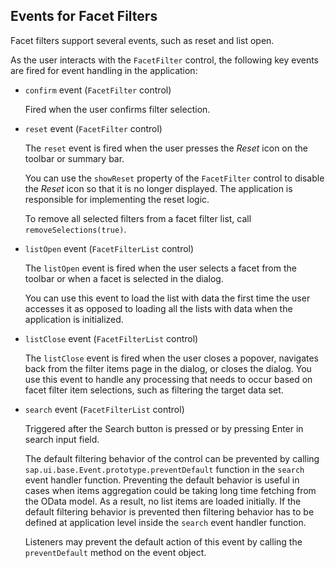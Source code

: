 <!-- loio05c0ffca736f4336ae135ca108a07234 -->

## Events for Facet Filters

Facet filters support several events, such as reset and list open.

As the user interacts with the `FacetFilter` control, the following key events are fired for event handling in the application:

-   `confirm` event \(`FacetFilter` control\)

    Fired when the user confirms filter selection.

-   `reset` event \(`FacetFilter` control\)

    The `reset` event is fired when the user presses the *Reset* icon on the toolbar or summary bar.

    You can use the `showReset` property of the `FacetFilter` control to disable the *Reset* icon so that it is no longer displayed. The application is responsible for implementing the reset logic.

    To remove all selected filters from a facet filter list, call `removeSelections(true)`.

-   `listOpen` event \(`FacetFilterList` control\)

    The `listOpen` event is fired when the user selects a facet from the toolbar or when a facet is selected in the dialog.

    You can use this event to load the list with data the first time the user accesses it as opposed to loading all the lists with data when the application is initialized.

-   `listClose` event \(`FacetFilterList` control\)

    The `listClose` event is fired when the user closes a popover, navigates back from the filter items page in the dialog, or closes the dialog. You use this event to handle any processing that needs to occur based on facet filter item selections, such as filtering the target data set.

-   `search` event \(`FacetFilterList` control\)

    Triggered after the Search button is pressed or by pressing Enter in search input field.

    The default filtering behavior of the control can be prevented by calling `sap.ui.base.Event.prototype.preventDefault` function in the `search` event handler function. Preventing the default behavior is useful in cases when items aggregation could be taking long time fetching from the OData model. As a result, no list items are loaded initially. If the default filtering behavior is prevented then filtering behavior has to be defined at application level inside the `search` event handler function.

    Listeners may prevent the default action of this event by calling the `preventDefault` method on the event object.


